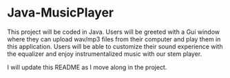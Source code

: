 # Java-MusicPlayer
This project will be coded in Java. Users will be greeted with a Gui window where they can upload wav/mp3 files from their computer and play them in this application. Users will be able to customize their sound experience with the equalizer and enjoy instrumentalized music with our stem player.

I will update this README as I move along in the project.